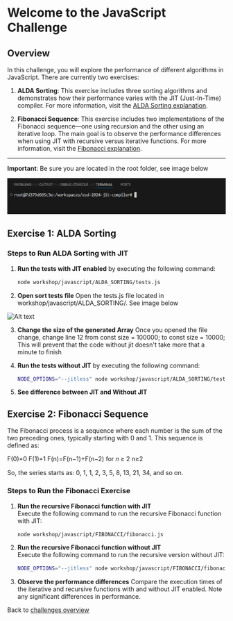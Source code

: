 # Welcome to the JavaScript Challenge

## Overview
In this challenge, you will explore the performance of different algorithms in JavaScript. There are currently two exercises:

1. **ALDA Sorting**: This exercise includes three sorting algorithms and demonstrates how their performance varies with the JIT (Just-In-Time) compiler. For more information, visit the [ALDA Sorting explanation](./ALDA_SORTING/README.md).

2. **Fibonacci Sequence**: This exercise includes two implementations of the Fibonacci sequence—one using recursion and the other using an iterative loop. The main goal is to observe the performance differences when using JIT with recursive versus iterative functions. For more information, visit the [Fibonacci explanation](./FIBONACCI/README.md).

---
**Important**: Be sure you are located in the root folder, see image below

![Alt text](../_images/root_image.png)

## Exercise 1: ALDA Sorting

### Steps to Run ALDA Sorting with JIT


1. **Run the tests with JIT enabled** by executing the following command:
   ```bash
   node workshop/javascript/ALDA_SORTING/tests.js

2. **Open sort tests file** 
Open the tests.js file located in workshop/javascript/ALDA_SORTING/. See image below

![Alt text](../_images/tests_file_javascript.png)

3. **Change the size of the generated Array** 
Once you opened the file change, change line 12 from const size = 100000; to const size = 10000;
This will prevent that the code without jit doesn't take more that a minute to finish

4. **Run the tests without JIT** by executing the following command:
   ```bash
   NODE_OPTIONS="--jitless" node workshop/javascript/ALDA_SORTING/tests.js

5. **See difference between JIT and Without JIT**

## Exercise 2: Fibonacci Sequence

The Fibonacci process is a sequence where each number is the sum of the two preceding ones, typically starting with 0 and 1. This sequence is defined as:

F(0)=0 F(1)=1 F(n)=F(n−1)+F(n−2) for 𝑛 ≥ 2 n≥2


So, the series starts as: 0, 1, 1, 2, 3, 5, 8, 13, 21, 34, and so on.

### Steps to Run the Fibonacci Exercise

<!-- 1. **Run the iterative Fibonacci function with JIT**  
   Execute the following command to run the iterative version with JIT enabled:
   ```bash
   node workshop/javascript/FIBONACCI/fibonacci-iterative.js


2. **Run the iterative Fibonacci function without JIT**  
   Execute the following command to run the iterative version without JIT:
   ```bash
   NODE_OPTIONS="--jitless" node workshop/javascript/FIBONACCI/fibonacci-iterative.js
 -->

1. **Run the recursive Fibonacci function with JIT**  
   Execute the following command to run the recursive Fibonacci function with JIT:
   ```bash
   node workshop/javascript/FIBONACCI/fibonacci.js

2. **Run the recursive Fibonacci function without JIT**  
   Execute the following command to run the recursive version without JIT:
   ```bash
   NODE_OPTIONS="--jitless" node workshop/javascript/FIBONACCI/fibonacci.js

3. **Observe the performance differences**
Compare the execution times of the iterative and recursive functions with and without JIT enabled. Note any significant differences in performance.


Back to [challenges overview](/README.md)